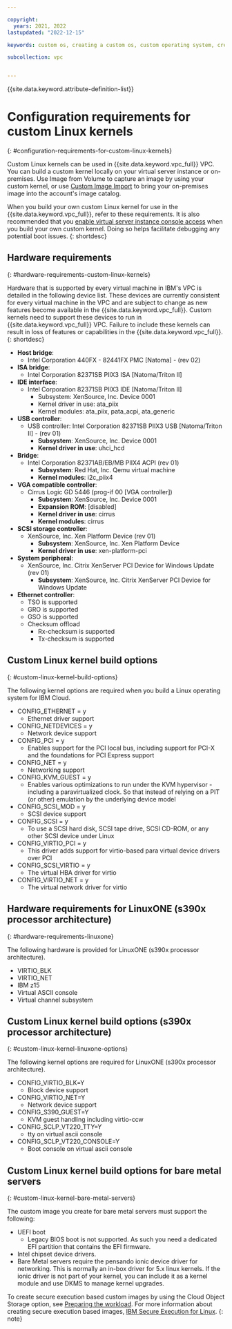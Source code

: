 ```yaml
---

copyright:
  years: 2021, 2022
lastupdated: "2022-12-15"

keywords: custom os, creating a custom os, custom operating system, creating a custom operating system, kernel, custom kernel

subcollection: vpc


---
```


{{site.data.keyword.attribute-definition-list}}

# Configuration requirements for custom Linux kernels
{: #configuration-requirements-for-custom-linux-kernels}

Custom Linux kernels can be used in {{site.data.keyword.vpc_full}} VPC. You can build a custom kernel locally on your virtual server instance or on-premises. Use Image from Volume to capture an image by using your custom kernel, or use [Custom Image Import](/docs/vpc?topic=vpc-importing-custom-images-vpc) to bring your on-premises image into the account's image catalog.

When you build your own custom Linux kernel for use in the {{site.data.keyword.vpc_full}}, refer to these requirements. It is also recommended that you [enable virtual server instance console access](/docs/vpc?topic=vpc-vsi_is_connecting_console) when you build your own custom kernel. Doing so helps facilitate debugging any potential boot issues.
{: shortdesc}

## Hardware requirements
{: #hardware-requirements-custom-linux-kernels}

Hardware that is supported by every virtual machine in IBM's VPC is detailed in the following device list. These devices are currently consistent for every virtual machine in the VPC and are subject to change as new features become available in the {{site.data.keyword.vpc_full}}. Custom kernels need to support these devices to run in {{site.data.keyword.vpc_full}} VPC. Failure to include these kernels can result in loss of features or capabilities in the {{site.data.keyword.vpc_full}}.
{: shortdesc}

- **Host bridge**:
   - Intel Corporation 440FX - 82441FX PMC [Natoma] - (rev 02)
- **ISA bridge**:
   - Intel Corporation 82371SB PIIX3 ISA [Natoma/Triton II]
- **IDE interface**:
   - Intel Corporation 82371SB PIIX3 IDE [Natoma/Triton II]
      - Subsystem: XenSource, Inc. Device 0001
      - Kernel driver in use: ata_piix
      - Kernel modules: ata_piix, pata_acpi, ata_generic
- **USB controller**:
   - USB controller: Intel Corporation 82371SB PIIX3 USB [Natoma/Triton II] - (rev 01)
      - **Subsystem**: XenSource, Inc. Device 0001
      - **Kernel driver in use**: uhci_hcd
- **Bridge**:
   - Intel Corporation 82371AB/EB/MB PIIX4 ACPI (rev 01)
      - **Subsystem**: Red Hat, Inc. Qemu virtual machine
      - **Kernel modules**: i2c_piix4
- **VGA compatible controller**:
   - Cirrus Logic GD 5446 (prog-if 00 [VGA controller])
      - **Subsystem**: XenSource, Inc. Device 0001
      - **Expansion ROM**: [disabled]
      - **Kernel driver in use**: cirrus
      - **Kernel modules**: cirrus
- **SCSI storage controller**:
   - XenSource, Inc. Xen Platform Device (rev 01)
      - **Subsystem**: XenSource, Inc. Xen Platform Device
      - **Kernel driver in use**: xen-platform-pci
- **System peripheral**:
   - XenSource, Inc. Citrix XenServer PCI Device for Windows Update (rev 01)
      - **Subsystem**: XenSource, Inc. Citrix XenServer PCI Device for Windows Update
- **Ethernet controller**:
   - TSO is supported
   - GRO is supported
   - GSO is supported
   - Checksum offload
      - Rx-checksum is supported
      - Tx-checksum is supported

## Custom Linux kernel build options
{: #custom-linux-kernel-build-options}

The following kernel options are required when you build a Linux operating system for IBM Cloud.

- CONFIG_ETHERNET = y
   - Ethernet driver support
- CONFIG_NETDEVICES = y
   - Network device support
- CONFIG_PCI = y
   - Enables support for the PCI local bus, including support for PCI-X and the foundations for PCI Express support
- CONFIG_NET = y
   - Networking support
- CONFIG_KVM_GUEST = y
   - Enables various optimizations to run under the KVM hypervisor - including a paravirtualized clock. So that instead of relying on a PIT (or other) emulation by the underlying device model
- CONFIG_SCSI_MOD = y
   - SCSI device support
- CONFIG_SCSI = y
   - To use a SCSI hard disk, SCSI tape drive, SCSI CD-ROM, or any other SCSI device under Linux
- CONFIG_VIRTIO_PCI = y
   - This driver adds support for virtio-based para virtual device drivers over PCI
- CONFIG_SCSI_VIRTIO = y
   - The virtual HBA driver for virtio
- CONFIG_VIRTIO_NET = y
   - The virtual network driver for virtio


## Hardware requirements for LinuxONE (s390x processor architecture)   
{: #hardware-requirements-linuxone}

The following hardware is provided for LinuxONE (s390x processor architecture).

- VIRTIO_BLK
- VIRTIO_NET
- IBM z15
- Virtual ASCII console
- Virtual channel subsystem

## Custom Linux kernel build options (s390x processor architecture)   
{: #custom-linux-kernel-linuxone-options}

The following kernel options are required for LinuxONE (s390x processor architecture).

- CONFIG_VIRTIO_BLK=Y
   - Block device support
- CONFIG_VIRTIO_NET=Y
   - Network device support
- CONFIG_S390_GUEST=Y
   - KVM guest handling including virtio-ccw
- CONFIG_SCLP_VT220_TTY=Y
   - tty on virtual ascii console
- CONFIG_SCLP_VT220_CONSOLE=Y
   - Boot console on virtual ascii console

## Custom Linux kernel build options for bare metal servers
{: #custom-linux-kernel-bare-metal-servers}

The custom image you create for bare metal servers must support the following:
* UEFI boot
   *  Legacy BIOS boot is not supported. As such you need a dedicated EFI partition that contains the EFI firmware.
* Intel chipset device drivers. 
* Bare Metal servers require the pensando ionic device driver for networking. This is normally an in-box driver for 5.x linux kernels. If the ionic driver is not part of your kernel, you can include it as a kernel module and use DKMS to manage kernel upgrades.


To create secure execution based custom images by using the Cloud Object Storage option, see [Preparing the workload](https://www.ibm.com/docs/en/linux-on-systems?topic=tasks-prepare-workload). For more information about creating secure execution based images, [IBM Secure Execution for Linux](https://www.ibm.com/docs/en/linux-on-systems?topic=overview-introducing-secure-execution-linux).
{: note}
